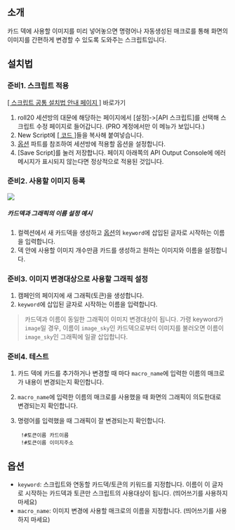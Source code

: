 ## 소개
    
카드 덱에 사용할 이미지를 미리 넣어놓으면 명령어나 자동생성된 매크로를 통해 화면의 이미지를 간편하게 변경할 수 있도록 도와주는 스크립트입니다.
	
## 설치법
### 준비1. 스크립트 적용
[[ 스크립트 공통 설치법 안내 페이지 ]](https://github.com/kibkibe/roll20-api-scripts/wiki) 바로가기
1. roll20 세션방의 대문에 해당하는 페이지에서 [설정]->[API 스크립트]를 선택해 스크립트 수정 페이지로 들어갑니다. (PRO 계정에서만 이 메뉴가 보입니다.)
2. New Script에 [[ 코드 ]](https://github.com/kibkibe/roll20-api-scripts/blob/master/image_switcher/image_switcher.js)들을 복사해 붙여넣습니다.
3. [옵션](#옵션) 파트를 참조하여 세션방에 적용할 옵션을 설정합니다.
4. [Save Script]를 눌러 저장합니다. 페이지 아래쪽의 API Output Console에 에러 메시지가 표시되지 않는다면 정상적으로 적용된 것입니다.
	
### 준비2. 사용할 이미지 등록
![](https://github.com/kibkibe/roll20-api-scripts/blob/master/wiki_image/is_1.jpg)
##### 카드덱과 그래픽의 이름 설정 예시
1. 컬렉션에서 새 카드덱을 생성하고 [옵션](#옵션)의 `keyword`에 삽입된 글자로 시작하는 이름을 입력합니다.
2. 덱 안에 사용할 이미지 개수만큼 카드를 생성하고 원하는 이미지와 이름을 설정합니다.

### 준비3. 이미지 변경대상으로 사용할 그래픽 설정
1. 캠페인의 페이지에 새 그래픽(토큰)을 생성합니다.
2. `keyword`에 삽입된 글자로 시작하는 이름을 입력합니다.

> 카드덱과 이름이 동일한 그래픽이 이미지 변경대상이 됩니다.
> 가령 keyword가 `image`일 경우, 이름이 `image_sky`인 카드덱으로부터 이미지를 불러오면 이름이 `image_sky`인 그래픽에 일괄 삽입합니다.

	
### 준비4. 테스트
1. 카드 덱에 카드를 추가하거나 변경할 때 마다 `macro_name`에 입력한 이름의 매크로가 내용이 변경되는지 확인합니다.
2. `macro_name`에 입력한 이름의 매크로를 사용했을 때 화면의 그래픽이 의도한대로 변경되는지 확인합니다.
3. 명령어를 입력했을 때 그래픽이 잘 변경되는지 확인합니다.

		!#토큰이름 카드이름
		!#토큰이름 이미지주소

## 옵션
- `keyword`: 스크립트와 연동할 카드덱/토큰의 키워드를 지정합니다. 이름이 이 글자로 시작하는 카드덱과 토큰만 스크립트의 사용대상이 됩니다. (띄어쓰기를 사용하지 마세요)
- `macro_name`: 이미지 변경에 사용할 매크로의 이름을 지정합니다. (띄어쓰기를 사용하지 마세요)
